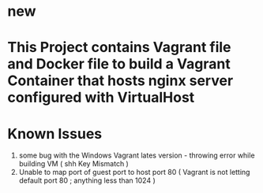 # new
# This Project contains Vagrant file and Docker file to build a Vagrant Container that hosts nginx server configured with VirtualHost

# Known Issues 

1. some bug with the Windows Vagrant lates version - throwing error while building VM ( shh Key Mismatch )
2. Unable to map port of guest port to host port 80 ( Vagrant is not letting default port 80 ; anything less than 1024 )
